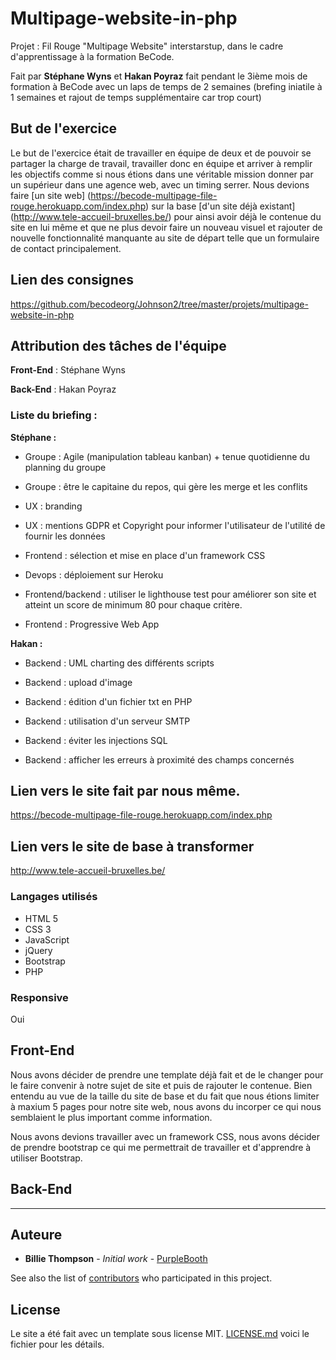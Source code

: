 # Multipage-website-in-php


Projet : Fil Rouge "Multipage Website" interstarstup, dans le cadre d'apprentissage à la formation BeCode.

Fait par __Stéphane Wyns__ et __Hakan Poyraz__ fait pendant le 3ième mois de formation à BeCode avec un laps de temps de 2 semaines (brefing iniatile à 1 semaines et rajout de temps supplémentaire car trop court)


## But de l'exercice


Le but de l'exercice était de travailler en équipe de deux et de pouvoir se partager la charge de travail, travailler donc en équipe et arriver à remplir les objectifs comme si nous étions dans une véritable mission donner par un supérieur dans une agence web, avec un timing serrer. Nous devions faire [un site web] (https://becode-multipage-file-rouge.herokuapp.com/index.php) sur la base [d'un site déjà existant] (http://www.tele-accueil-bruxelles.be/) pour ainsi avoir déjà le contenue du site en lui même et que ne plus devoir faire un nouveau visuel et rajouter de nouvelle fonctionnalité manquante au site de départ telle que un formulaire de contact principalement.


## Lien des consignes


https://github.com/becodeorg/Johnson2/tree/master/projets/multipage-website-in-php


## Attribution des tâches de l'équipe


**Front-End** : Stéphane Wyns  

**Back-End** : Hakan Poyraz  


### Liste du briefing :  


**Stéphane :**  

* Groupe : Agile (manipulation tableau kanban) + tenue quotidienne du planning du groupe

* Groupe : être le capitaine du repos, qui gère les merge et les conflits

* UX : branding

* UX : mentions GDPR et Copyright pour informer l'utilisateur de l'utilité de fournir les données

* Frontend : sélection et mise en place d'un framework CSS

* Devops : déploiement sur Heroku

* Frontend/backend : utiliser le lighthouse test pour améliorer son site et atteint un score de minimum 80 pour chaque critère.

* Frontend : Progressive Web App  


**Hakan :**  

* Backend : UML charting des différents scripts

* Backend : upload d'image

* Backend : édition d'un fichier txt en PHP

* Backend : utilisation d'un serveur SMTP

* Backend : éviter les injections SQL

* Backend : afficher les erreurs à proximité des champs concernés  



## Lien vers le site fait par nous même.


  https://becode-multipage-file-rouge.herokuapp.com/index.php


## Lien vers le site de base à transformer


  http://www.tele-accueil-bruxelles.be/


### Langages utilisés


* HTML 5
* CSS 3
* JavaScript
* jQuery
* Bootstrap
* PHP


### Responsive


Oui


## Front-End

Nous avons décider de prendre une template déjà fait et de le changer pour le faire convenir à notre sujet de site et puis de rajouter le contenue. Bien entendu au vue de la taille du site de base et du fait que nous étions limiter à maxium 5 pages pour notre site web, nous avons du incorper ce qui nous semblaient le plus important comme information.

Nous avons devions travailler avec un framework CSS, nous avons décider de prendre bootstrap ce qui me permettrait de travailler et d'apprendre à utiliser Bootstrap.


## Back-End



----------------------------------

## Auteure


* **Billie Thompson** - *Initial work* - [PurpleBooth](https://github.com/PurpleBooth)

See also the list of [contributors](https://github.com/your/project/contributors) who participated in this project.


## License


Le site a été fait avec un template sous license MIT. [LICENSE.md](LICENSE.md) voici le fichier pour les détails.
